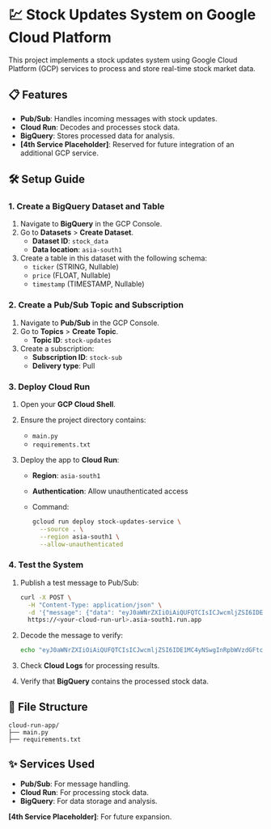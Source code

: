 # 💹 Stock Updates System on Google Cloud Platform

This project implements a stock updates system using Google Cloud Platform (GCP) services to process and store real-time stock market data.

## 📋 Features

- **Pub/Sub**: Handles incoming messages with stock updates.
- **Cloud Run**: Decodes and processes stock data.
- **BigQuery**: Stores processed data for analysis.
- **\[4th Service Placeholder\]**: Reserved for future integration of an additional GCP service.

## 🛠️ Setup Guide

### 1. Create a BigQuery Dataset and Table

1. Navigate to **BigQuery** in the GCP Console.
2. Go to **Datasets** &gt; **Create Dataset**.
   - **Dataset ID**: `stock_data`
   - **Data location**: `asia-south1`
3. Create a table in this dataset with the following schema:
   - `ticker` (STRING, Nullable)
   - `price` (FLOAT, Nullable)
   - `timestamp` (TIMESTAMP, Nullable)

### 2. Create a Pub/Sub Topic and Subscription

1. Navigate to **Pub/Sub** in the GCP Console.
2. Go to **Topics** &gt; **Create Topic**.
   - **Topic ID**: `stock-updates`
3. Create a subscription:
   - **Subscription ID**: `stock-sub`
   - **Delivery type**: Pull

### 3. Deploy Cloud Run

1. Open your **GCP Cloud Shell**.

2. Ensure the project directory contains:

   - `main.py`
   - `requirements.txt`

3. Deploy the app to **Cloud Run**:

   - **Region**: `asia-south1`

   - **Authentication**: Allow unauthenticated access

   - Command:

     ```bash
     gcloud run deploy stock-updates-service \
       --source . \
       --region asia-south1 \
       --allow-unauthenticated
     ```

### 4. Test the System

1. Publish a test message to Pub/Sub:

   ```bash
   curl -X POST \
     -H "Content-Type: application/json" \
     -d '{"message": {"data": "eyJ0aWNrZXIiOiAiQUFQTCIsICJwcmljZSI6IDE1MC4yNSwgInRpbWVzdGFtcCI6ICIyMDI1LTA2LTI3VDE3OjMwOjAwWiJ9", "attributes": {}}, "subscription": "projects/propane-melody-462107-p0/subscriptions/stock-sub"}' \
     https://<your-cloud-run-url>.asia-south1.run.app
   ```

2. Decode the message to verify:

   ```bash
   echo "eyJ0aWNrZXIiOiAiQUFQTCIsICJwcmljZSI6IDE1MC4yNSwgInRpbWVzdGFtcCI6ICIyMDI1LTA2LTI3VDE3OjMwOjAwWiJ9" | base64 --decode
   ```

3. Check **Cloud Logs** for processing results.

4. Verify that **BigQuery** contains the processed stock data.

## 📂 File Structure

```
cloud-run-app/
├── main.py
├── requirements.txt
```

## ✨ Services Used

- **Pub/Sub**: For message handling.
- **Cloud Run**: For processing stock data.
- **BigQuery**: For data storage and analysis.

**\[4th Service Placeholder\]**: For future expansion.